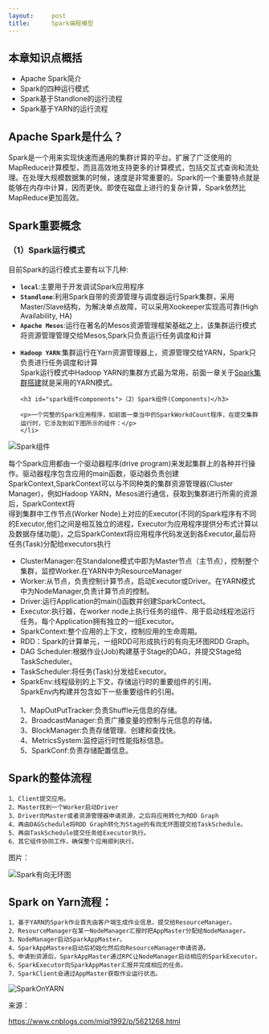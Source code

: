 ```yaml
---
layout:     post
title:      Spark编程模型
---
```

<div id="article_content" class="article_content clearfix csdn-tracking-statistics" data-pid="blog" data-mod="popu_307" data-dsm="post">
								            <link rel="stylesheet" href="https://csdnimg.cn/release/phoenix/template/css/ck_htmledit_views-f76675cdea.css">
						<div class="htmledit_views" id="content_views">
                <h2 id="本章知识点概括">本章知识点概括</h2>

<ul><li>Apache Spark简介</li>
	<li>Spark的四种运行模式</li>
	<li>Spark基于Standlone的运行流程</li>
	<li>Spark基于YARN的运行流程</li>
</ul><h2 id="apache-spark是什么">Apache Spark是什么？</h2>

<p>Spark是一个用来实现快速而通用的集群计算的平台。扩展了广泛使用的MapReduce计算模型，而且高效地支持更多的计算模式，包括交互式查询和流处理。在处理大规模数据集的时候，速度是非常重要的。Spark的一个重要特点就是能够在内存中计算，因而更快。即使在磁盘上进行的复杂计算，Spark依然比MapReduce更加高效。</p>

<h2 id="spark重要概念">Spark重要概念</h2>

<h3 id="spark运行模式">（1）Spark运行模式</h3>

<p>目前Spark的运行模式主要有以下几种:</p>

<ul><li><strong><code>local</code></strong>:主要用于开发调试Spark应用程序</li>
	<li><strong><code>Standlone</code></strong>:利用Spark自带的资源管理与调度器运行Spark集群，采用Master/Slave结构，为解决单点故障，可以采用Xookeeper实现高可靠(High Availability, HA)</li>
	<li><strong><code>Apache Mesos</code></strong>:运行在著名的Mesos资源管理框架基础之上，该集群运行模式将资源管理管理交给Mesos,Spark只负责运行任务调度和计算</li>
	<li>
	<p><strong><code>Hadoop YARN</code></strong>:集群运行在Yarn资源管理器上，资源管理交给YARN，Spark只负责进行任务调度和计算<br>
	Spark运行模式中Hadoop YARN的集群方式最为常用，前面一章关于<a href="https://www.cnblogs.com/miqi1992/p/5621268.html" rel="nofollow">Spark集群搭建</a>就是采用的YARN模式。</p>

	<h3 id="spark组件components">（2）Spark组件(Components)</h3>

	<p>一个完整的Spark应用程序，如前面一章当中的SparkWorkdCount程序，在提交集群运行时，它涉及到如下图所示的组件：</p>
	</li>
</ul><p><img alt="Spark组件" class="has" src="https://images2015.cnblogs.com/blog/633343/201606/633343-20160627190032046-1376896570.jpg"></p>

<p>每个Spark应用都由一个驱动器程序(drive program)来发起集群上的各种并行操作。驱动器程序包含应用的main函数，驱动器负责创建SparkContext,SparkContext可以与不同种类的集群资源管理器(Cluster Manager)，例如Hadoop YARN，Mesos进行通信，获取到集群进行所需的资源后，SparkContext将<br>
得到集群中工作节点(Worker Node)上对应的Executor(不同的Spark程序有不同的Executor,他们之间是相互独立的进程，Executor为应用程序提供分布式计算以及数据存储功能)，之后SparkContext将应用程序代码发送到各Executor,最后将任务(Task)分配给executors执行</p>

<ul><li>ClusterManager:在Standalone模式中即为Master节点（主节点），控制整个集群，监控Worker.在YARN中为ResourceManager</li>
	<li>Worker:从节点，负责控制计算节点，启动Executor或Driver。在YARN模式中为NodeManager,负责计算节点的控制。</li>
	<li>Driver:运行Application的main()函数并创建SparkContect。</li>
	<li>Executor:执行器，在worker node上执行任务的组件、用于启动线程池运行任务。每个Application拥有独立的一组Executor。</li>
	<li>SparkContext:整个应用的上下文，控制应用的生命周期。</li>
	<li>RDD：Spark的计算单元，一组RDD可形成执行的有向无环图RDD Graph。</li>
	<li>DAG Scheduler:根据作业(Job)构建基于Stage的DAG，并提交Stage给TaskScheduler。</li>
	<li>TaskScheduler:将任务(Task)分发给Executor。</li>
	<li>SparkEnv:线程级别的上下文，存储运行时的重要组件的引用。<br>
	SparkEnv内构建并包含如下一些重要组件的引用。<br><br>
	1、MapOutPutTracker:负责Shuffle元信息的存储。<br>
	2、BroadcastManager:负责广播变量的控制与元信息的存储。<br>
	3、BlockManager:负责存储管理、创建和查找快。<br>
	4、MetricsSystem:监控运行时性能指标信息。<br>
	5、SparkConf:负责存储配置信息。</li>
</ul><h2 id="spark的整体流程">Spark的整体流程</h2>

<pre class="has">
<code>1、Client提交应用。  
2、Master找到一个Worker启动Driver  
3、Driver向Master或者资源管理器申请资源，之后将应用转化为RDD Graph  
4、再由DAGSchedule将RDD Graph转化为Stage的有向无环图提交给TaskSchedule。  
5、再由TaskSchedule提交任务给Executor执行。  
6、其它组件协同工作，确保整个应用顺利执行。  </code></pre>

<p>图片：</p>

<p><img alt="Spark有向无环图" class="has" src="https://images2015.cnblogs.com/blog/633343/201606/633343-20160627190319921-1626468332.png"></p>

<h2 id="spark-on-yarn流程">Spark on Yarn流程：</h2>

<pre class="has">
<code>1、基于YARN的Spark作业首先由客户端生成作业信息，提交给ResourceManager。  
2、ResourceManager在某一NodeManager汇报时把AppMaster分配给NodeManager。  
3、NodeManager启动SparkAppMaster。
4、SparkAppMastere启动后初始化然后向ResourceManager申请资源。  
5、申请到资源后，SparkAppMaster通过RPC让NodeManager启动相应的SparkExecutor。  
6、SparkExecutor向SparkAppMaster汇报并完成相应的任务。  
7、SparkClient会通过AppMaster获取作业运行状态。  </code></pre>

<p><img alt="SparkOnYARN" class="has" src="https://images2015.cnblogs.com/blog/633343/201606/633343-20160627190358046-563157254.png"></p>

<p>来源：</p>

<p><a href="https://www.cnblogs.com/miqi1992/p/5621268.html" rel="nofollow">https://www.cnblogs.com/miqi1992/p/5621268.html</a></p>            </div>
                </div>